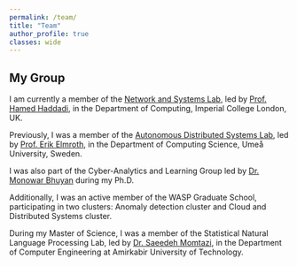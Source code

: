 ```yaml
---
permalink: /team/
title: "Team"
author_profile: true
classes: wide
---
```


## My Group

I am currently a member of the [Network and Systems Lab](https://netsys.doc.ic.ac.uk/), led by [Prof. Hamed Haddadi](https://profiles.imperial.ac.uk/h.haddadi), in the Department of Computing, Imperial College London, UK.


Previously, I was a member of the [Autonomous Distributed Systems Lab](https://www.umu.se/en/research/groups/autonomous-distributed-systems-lab/), led by [Prof. Erik Elmroth](https://people.cs.umu.se/elmroth/index.html), in the Department of Computing Science, Umeå University, Sweden.


I was also part of the Cyber-Analytics and Learning Group led by [Dr. Monowar Bhuyan](https://people.cs.umu.se/monowar/index.html) during my Ph.D.

Additionally, I was an active member of the WASP Graduate School, participating in two clusters: Anomaly detection cluster and Cloud and Distributed Systems cluster.

During my Master of Science, I was a member of the Statistical Natural Language Processing Lab, led by [Dr. Saeedeh Momtazi](https://scholar.google.nl/citations?user=N-WqXykAAAAJ&hl=en), in the Department of Computer Engineering at Amirkabir University of Technology.
